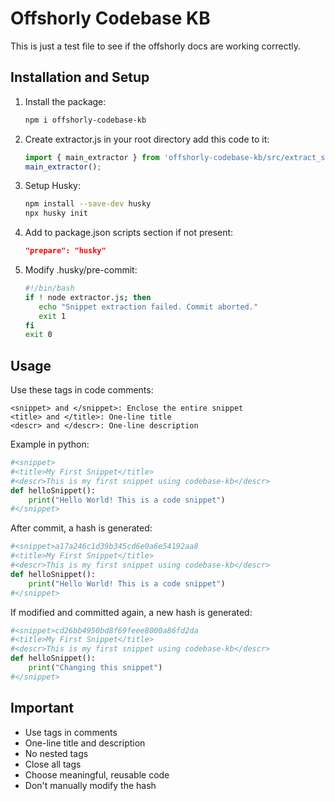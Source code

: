 # Offshorly Codebase KB

This is just a test file to see if the offshorly docs are working correctly.

## Installation and Setup

1. Install the package:

    ```bash
    npm i offshorly-codebase-kb
    ```

2. Create extractor.js in your root directory add this code to it:

    ```javascript
   import { main_extractor } from 'offshorly-codebase-kb/src/extract_snippet.js';
   main_extractor();
    ```

3. Setup Husky:

    ```bash
   npm install --save-dev husky
   npx husky init
    ```

4. Add to package.json scripts section if not present:

    ```json
   "prepare": "husky"
    ```

5. Modify .husky/pre-commit:

    ```bash
   #!/bin/bash
   if ! node extractor.js; then  
       echo "Snippet extraction failed. Commit aborted."
       exit 1
   fi
   exit 0
    ```

## Usage

Use these tags in code comments:

```text
<snippet> and </snippet>: Enclose the entire snippet
<title> and </title>: One-line title
<descr> and </descr>: One-line description
```

Example in python:

```python
#<snippet>
#<title>My First Snippet</title>
#<descr>This is my first snippet using codebase-kb</descr>
def helloSnippet():
    print("Hello World! This is a code snippet")
#</snippet>
```

After commit, a hash is generated:

```python
#<snippet>a17a246c1d39b345cd6e0a6e54192aa8
#<title>My First Snippet</title>
#<descr>This is my first snippet using codebase-kb</descr>
def helloSnippet():
    print("Hello World! This is a code snippet")
#</snippet>
```

If modified and committed again, a new hash is generated:

```python
#<snippet>cd26bb4950bd8f69feee8000a86fd2da
#<title>My First Snippet</title>
#<descr>This is my first snippet using codebase-kb</descr>
def helloSnippet():
    print("Changing this snippet")
#</snippet>
```

## Important

- Use tags in comments
- One-line title and description
- No nested tags
- Close all tags
- Choose meaningful, reusable code
- Don't manually modify the hash
